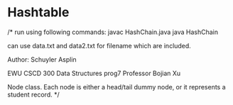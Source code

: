 # Hashtable
/*
run using following commands:
javac HashChain.java
java HashChain <filename>

can use data.txt and data2.txt for filename which are included.

Author: Schuyler Asplin

EWU CSCD 300 Data Structures prog7
Professor Bojian Xu 

Node class. Each node is either a head/tail dummy node, or it
represents a student record.
 */